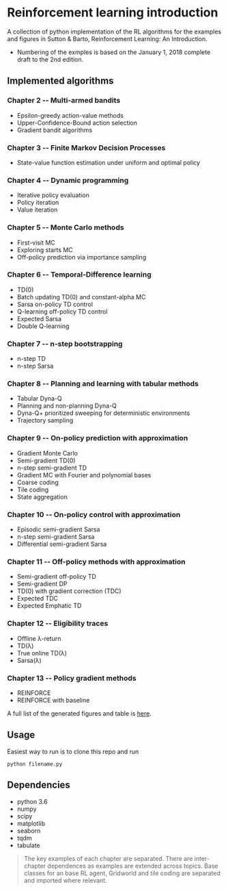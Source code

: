 # Reinforcement learning introduction

A collection of python implementation of the RL algorithms for the examples and figures in Sutton & Barto, Reinforcement Learning: An Introduction.

* Numbering of the exmples is based on the January 1, 2018 complete draft to the 2nd edition.


## Implemented algorithms

### Chapter 2 -- Multi-armed bandits
* Epsilon-greedy action-value methods
* Upper-Confidence-Bound action selection
* Gradient bandit algorithms

### Chapter 3 -- Finite Markov Decision Processes
* State-value function estimation under uniform and optimal policy

### Chapter 4 -- Dynamic programming
* Iterative policy evaluation
* Policy iteration
* Value iteration

### Chapter 5 -- Monte Carlo methods
* First-visit MC
* Exploring starts MC
* Off-policy prediction via importance sampling

### Chapter 6 -- Temporal-Difference learning
* TD(0)
* Batch updating TD(0) and constant-alpha MC
* Sarsa on-policy TD control
* Q-learning off-policy TD control
* Expected Sarsa
* Double Q-learning

### Chapter 7 -- n-step bootstrapping
* n-step TD
* n-step Sarsa

### Chapter 8 -- Planning and learning with tabular methods
* Tabular Dyna-Q
* Planning and non-planning Dyna-Q
* Dyna-Q+ prioritized sweeping for deterministic environments
* Trajectory sampling

### Chapter 9 -- On-policy prediction with approximation
* Gradient Monte Carlo
* Semi-gradient TD(0)
* n-step semi-gradient TD
* Gradient MC with Fourier and polynomial bases
* Coarse coding
* Tile coding
* State aggregation

### Chapter 10 -- On-policy control with approximation
* Episodic semi-gradient Sarsa
* n-step semi-gradient Sarsa
* Differential semi-gradient Sarsa

### Chapter 11 -- Off-policy methods with approximation
* Semi-gradient off-policy TD
* Semi-gradient DP
* TD(0) with gradient correction (TDC)
* Expected TDC
* Expected Emphatic TD

### Chapter 12 -- Eligibility traces
* Offline λ-return
* TD(λ)
* True online TD(λ)
* Sarsa(λ)

### Chapter 13 -- Policy gradient methods
* REINFORCE
* REINFORCE with baseline

A full list of the generated figures and table is [here](figures).


## Usage
Easiest way to run is to clone this repo and run

```
python filename.py
```

## Dependencies
* python 3.6
* numpy
* scipy
* matplotlib
* seaborn
* tqdm
* tabulate

> The key examples of each chapter are separated. There are inter-chapter dependences as examples are extended across topics. Base classes for an base RL agent, Gridworld and tile coding are separated and imported where relevant.


